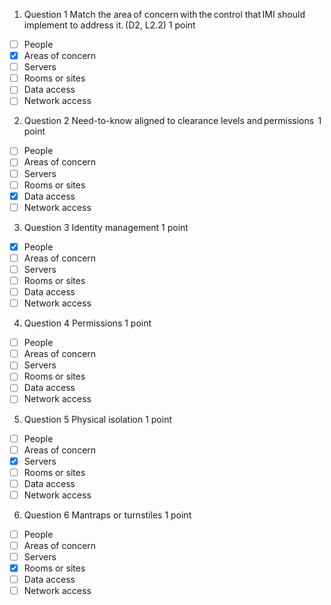 1. Question 1
Match the area of concern with the control that IMI should implement to address it. (D2, L2.2)
1 point

- [ ] People
- [x] Areas of concern
- [ ] Servers
- [ ] Rooms or sites
- [ ] Data access
- [ ] Network access

2. Question 2
Need-to-know aligned to clearance levels and permissions 
1 point

- [ ] People
- [ ] Areas of concern
- [ ] Servers
- [ ] Rooms or sites
- [x] Data access
- [ ] Network access

3. Question 3
Identity management
1 point

- [x] People
- [ ] Areas of concern
- [ ] Servers
- [ ] Rooms or sites
- [ ] Data access
- [ ] Network access

4. Question 4
Permissions
1 point

- [ ] People
- [ ] Areas of concern
- [ ] Servers
- [ ] Rooms or sites
- [ ] Data access
- [ ] Network access

5. Question 5
Physical isolation
1 point

- [ ] People
- [ ] Areas of concern
- [x] Servers
- [ ] Rooms or sites
- [ ] Data access
- [ ] Network access

6. Question 6
Mantraps or turnstiles
1 point

- [ ] People
- [ ] Areas of concern
- [ ] Servers
- [x] Rooms or sites
- [ ] Data access
- [ ] Network access
